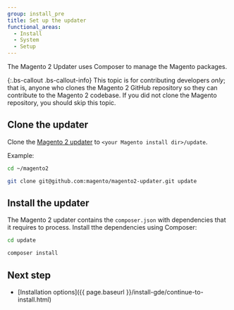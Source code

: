 ```yaml
---
group: install_pre
title: Set up the updater
functional_areas:
  - Install
  - System
  - Setup
---
```


The Magento 2 Updater uses Composer to manage the Magento packages.

{:.bs-callout .bs-callout-info}
This topic is for contributing developers *only*; that is, anyone who clones the Magento 2 GitHub repository so they can contribute to the Magento 2 codebase.
If you did not clone the Magento repository, you should skip this topic.

## Clone the updater

Clone the [Magento 2 updater](https://github.com/magento/magento2-updater) to `<your Magento install dir>/update`.

Example:

```bash
cd ~/magento2
```
```bash
git clone git@github.com:magento/magento2-updater.git update
```

## Install the updater

The Magento 2 updater contains the `composer.json` with dependencies that it requires to process.
Install tthe dependencies using Composer:

```bash
cd update
```
```bash
composer install
```
    
## Next step

* [Installation options]({{ page.baseurl }}/install-gde/continue-to-install.html)

<!-- Link definitions -->

[Magento 2 updater]: https://github.com/magento/magento2-updater
